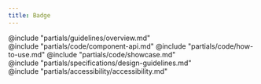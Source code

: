 ```yaml
---
title: Badge
---
```


<section id="section-guidelines" data-markdown="1">
  @include "partials/guidelines/overview.md"
</section>

<section id="section-code" data-markdown="1">
  @include "partials/code/component-api.md"
  @include "partials/code/how-to-use.md"
  @include "partials/code/showcase.md"
</section>

<section id="section-specifications" data-markdown="1">
  @include "partials/specifications/design-guidelines.md"
</section>

<section id="section-accessibility" data-markdown="1">
  @include "partials/accessibility/accessibility.md"
</section>

